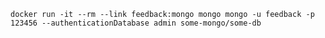 ``` docker run -it --rm --link feedback:mongo mongo mongo -u feedback -p 123456 --authenticationDatabase admin some-mongo/some-db ```
